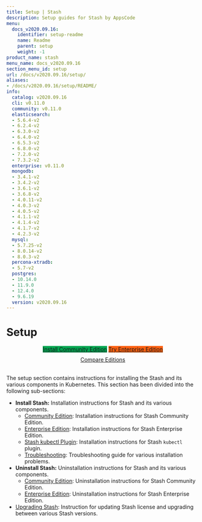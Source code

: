 ```yaml
---
title: Setup | Stash
description: Setup guides for Stash by AppsCode
menu:
  docs_v2020.09.16:
    identifier: setup-readme
    name: Readme
    parent: setup
    weight: -1
product_name: stash
menu_name: docs_v2020.09.16
section_menu_id: setup
url: /docs/v2020.09.16/setup/
aliases:
- /docs/v2020.09.16/setup/README/
info:
  catalog: v2020.09.16
  cli: v0.11.0
  community: v0.11.0
  elasticsearch:
  - 5.6.4-v2
  - 6.2.4-v2
  - 6.3.0-v2
  - 6.4.0-v2
  - 6.5.3-v2
  - 6.8.0-v2
  - 7.2.0-v2
  - 7.3.2-v2
  enterprise: v0.11.0
  mongodb:
  - 3.4.1-v2
  - 3.4.2-v2
  - 3.6.1-v2
  - 3.6.8-v2
  - 4.0.11-v2
  - 4.0.3-v2
  - 4.0.5-v2
  - 4.1.1-v2
  - 4.1.4-v2
  - 4.1.7-v2
  - 4.2.3-v2
  mysql:
  - 5.7.25-v2
  - 8.0.14-v2
  - 8.0.3-v2
  percona-xtradb:
  - 5.7-v2
  postgres:
  - 10.14.0
  - 11.9.0
  - 12.4.0
  - 9.6.19
  version: v2020.09.16
---
```


# Setup

<div style="text-align: center;">
  <a class="button is-link is-medium is-active has-text-weight-normal" href="/docs/v2020.09.16/setup/install/community" style="background:#00A651; width: 18rem;">Install Community Edition</a>
  <a class="button is-info is-medium is-active has-text-weight-normal" href="/docs/v2020.09.16/setup/install/enterprise"  style="background:#FC6011; width: 18rem;">Try Enterprise Edition</a>
  <a style="margin-top: 10px; display: block;" href="/docs/v2020.09.16/concepts/what-is-stash/overview">Compare Editions</a>
</div>
<br>

The setup section contains instructions for installing the Stash and its various components in Kubernetes. This section has been divided into the following sub-sections:

- **Install Stash:** Installation instructions for Stash and its various components.
  - [Community Edition](/docs/v2020.09.16/setup/install/community): Installation instructions for Stash Community Edition.
  - [Enterprise Edition](/docs/v2020.09.16/setup/install/enterprise): Installation instructions for Stash Enterprise Edition.
  - [Stash kubectl Plugin](/docs/v2020.09.16/setup/install/kubectl_plugin): Installation instructions for Stash `kubectl` plugin.
  - [Troubleshooting](/docs/v2020.09.16/setup/install/troubleshoting): Troubleshooting guide for various installation problems.
- **Uninstall Stash:** Uninstallation instructions for Stash and its various components.
  - [Community Edition](/docs/v2020.09.16/setup/uninstall/community): Uninstallation instructions for Stash Community Edition.
  - [Enterprise Edition](/docs/v2020.09.16/setup/uninstall/enterprise): Uninstallation instructions for Stash Enterprise Edition.
- [Upgrading Stash](/docs/v2020.09.16/setup/upgrade): Instruction for updating Stash license and upgrading between various Stash versions.
